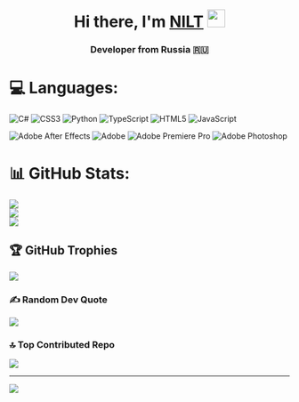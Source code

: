 
<h1 align="center">Hi there, I'm <a href="https://daniilshat.ru/" target="_blank">NILT</a> <img src="https://github.com/blackcater/blackcater/raw/main/images/Hi.gif" height="32"/></h1><h3 align="center">Developer from Russia 🇷🇺</h3>

# 💻 Languages:
![C#](https://img.shields.io/badge/c%23-%23239120.svg?style=for-the-badge&logo=csharp&logoColor=white) ![CSS3](https://img.shields.io/badge/css3-%231572B6.svg?style=for-the-badge&logo=css3&logoColor=white) ![Python](https://img.shields.io/badge/python-3670A0?style=for-the-badge&logo=python&logoColor=ffdd54) ![TypeScript](https://img.shields.io/badge/typescript-%23007ACC.svg?style=for-the-badge&logo=typescript&logoColor=white) ![HTML5](https://img.shields.io/badge/html5-%23E34F26.svg?style=for-the-badge&logo=html5&logoColor=white) ![JavaScript](https://img.shields.io/badge/javascript-%23323330.svg?style=for-the-badge&logo=javascript&logoColor=%23F7DF1E)

![Adobe After Effects](https://img.shields.io/badge/Adobe%20After%20Effects-9999FF.svg?style=for-the-badge&logo=Adobe%20After%20Effects&logoColor=white) ![Adobe](https://img.shields.io/badge/adobe-%23FF0000.svg?style=for-the-badge&logo=adobe&logoColor=white) ![Adobe Premiere Pro](https://img.shields.io/badge/Adobe%20Premiere%20Pro-9999FF.svg?style=for-the-badge&logo=Adobe%20Premiere%20Pro&logoColor=white) ![Adobe Photoshop](https://img.shields.io/badge/adobe%20photoshop-%2331A8FF.svg?style=for-the-badge&logo=adobe%20photoshop&logoColor=white)
# 📊 GitHub Stats:
![](https://github-readme-stats.vercel.app/api?username=NILT&theme=dark&hide_border=false&include_all_commits=false&count_private=false)<br/>
![](https://github-readme-streak-stats.herokuapp.com/?user=NILT&theme=dark&hide_border=false)<br/>
![](https://github-readme-stats.vercel.app/api/top-langs/?username=NILT&theme=dark&hide_border=false&include_all_commits=false&count_private=false&layout=compact)

## 🏆 GitHub Trophies
![](https://github-profile-trophy.vercel.app/?username=NILT&theme=radical&no-frame=false&no-bg=true&margin-w=4)

### ✍️ Random Dev Quote
![](https://quotes-github-readme.vercel.app/api?type=horizontal&theme=radical)

### 🔝 Top Contributed Repo
![](https://github-contributor-stats.vercel.app/api?username=NILT&limit=5&theme=dark&combine_all_yearly_contributions=true)

---
[![](https://visitcount.itsvg.in/api?id=NILT&icon=0&color=0)](https://visitcount.itsvg.in)

<!-- Proudly created with GPRM ( https://gprm.itsvg.in ) -->

